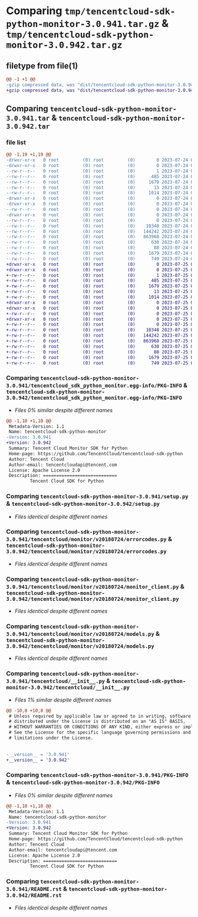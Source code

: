 # Comparing `tmp/tencentcloud-sdk-python-monitor-3.0.941.tar.gz` & `tmp/tencentcloud-sdk-python-monitor-3.0.942.tar.gz`

## filetype from file(1)

```diff
@@ -1 +1 @@
-gzip compressed data, was "dist/tencentcloud-sdk-python-monitor-3.0.941.tar", last modified: Mon Jul 24 00:40:31 2023, max compression
+gzip compressed data, was "dist/tencentcloud-sdk-python-monitor-3.0.942.tar", last modified: Tue Jul 25 04:21:46 2023, max compression
```

## Comparing `tencentcloud-sdk-python-monitor-3.0.941.tar` & `tencentcloud-sdk-python-monitor-3.0.942.tar`

### file list

```diff
@@ -1,19 +1,19 @@
-drwxr-xr-x   0 root         (0) root         (0)        0 2023-07-24 00:40:31.000000 tencentcloud-sdk-python-monitor-3.0.941/
-drwxr-xr-x   0 root         (0) root         (0)        0 2023-07-24 00:40:31.000000 tencentcloud-sdk-python-monitor-3.0.941/tencentcloud_sdk_python_monitor.egg-info/
--rw-r--r--   0 root         (0) root         (0)        1 2023-07-24 00:40:31.000000 tencentcloud-sdk-python-monitor-3.0.941/tencentcloud_sdk_python_monitor.egg-info/dependency_links.txt
--rw-r--r--   0 root         (0) root         (0)      485 2023-07-24 00:40:31.000000 tencentcloud-sdk-python-monitor-3.0.941/tencentcloud_sdk_python_monitor.egg-info/SOURCES.txt
--rw-r--r--   0 root         (0) root         (0)     1679 2023-07-24 00:40:31.000000 tencentcloud-sdk-python-monitor-3.0.941/tencentcloud_sdk_python_monitor.egg-info/PKG-INFO
--rw-r--r--   0 root         (0) root         (0)       13 2023-07-24 00:40:31.000000 tencentcloud-sdk-python-monitor-3.0.941/tencentcloud_sdk_python_monitor.egg-info/top_level.txt
--rw-r--r--   0 root         (0) root         (0)     1014 2023-07-24 00:40:31.000000 tencentcloud-sdk-python-monitor-3.0.941/setup.py
-drwxr-xr-x   0 root         (0) root         (0)        0 2023-07-24 00:40:31.000000 tencentcloud-sdk-python-monitor-3.0.941/tencentcloud/
-drwxr-xr-x   0 root         (0) root         (0)        0 2023-07-24 00:40:31.000000 tencentcloud-sdk-python-monitor-3.0.941/tencentcloud/monitor/
--rw-r--r--   0 root         (0) root         (0)        0 2023-07-24 00:40:31.000000 tencentcloud-sdk-python-monitor-3.0.941/tencentcloud/monitor/__init__.py
-drwxr-xr-x   0 root         (0) root         (0)        0 2023-07-24 00:40:31.000000 tencentcloud-sdk-python-monitor-3.0.941/tencentcloud/monitor/v20180724/
--rw-r--r--   0 root         (0) root         (0)        0 2023-07-24 00:40:31.000000 tencentcloud-sdk-python-monitor-3.0.941/tencentcloud/monitor/v20180724/__init__.py
--rw-r--r--   0 root         (0) root         (0)    10348 2023-07-24 00:40:31.000000 tencentcloud-sdk-python-monitor-3.0.941/tencentcloud/monitor/v20180724/errorcodes.py
--rw-r--r--   0 root         (0) root         (0)   144242 2023-07-24 00:40:31.000000 tencentcloud-sdk-python-monitor-3.0.941/tencentcloud/monitor/v20180724/monitor_client.py
--rw-r--r--   0 root         (0) root         (0)   863968 2023-07-24 00:40:31.000000 tencentcloud-sdk-python-monitor-3.0.941/tencentcloud/monitor/v20180724/models.py
--rw-r--r--   0 root         (0) root         (0)      630 2023-07-24 00:40:31.000000 tencentcloud-sdk-python-monitor-3.0.941/tencentcloud/__init__.py
--rw-r--r--   0 root         (0) root         (0)       88 2023-07-24 00:40:31.000000 tencentcloud-sdk-python-monitor-3.0.941/setup.cfg
--rw-r--r--   0 root         (0) root         (0)     1679 2023-07-24 00:40:31.000000 tencentcloud-sdk-python-monitor-3.0.941/PKG-INFO
--rw-r--r--   0 root         (0) root         (0)      749 2023-07-24 00:40:31.000000 tencentcloud-sdk-python-monitor-3.0.941/README.rst
+drwxr-xr-x   0 root         (0) root         (0)        0 2023-07-25 04:21:46.000000 tencentcloud-sdk-python-monitor-3.0.942/
+drwxr-xr-x   0 root         (0) root         (0)        0 2023-07-25 04:21:46.000000 tencentcloud-sdk-python-monitor-3.0.942/tencentcloud_sdk_python_monitor.egg-info/
+-rw-r--r--   0 root         (0) root         (0)        1 2023-07-25 04:21:46.000000 tencentcloud-sdk-python-monitor-3.0.942/tencentcloud_sdk_python_monitor.egg-info/dependency_links.txt
+-rw-r--r--   0 root         (0) root         (0)      485 2023-07-25 04:21:46.000000 tencentcloud-sdk-python-monitor-3.0.942/tencentcloud_sdk_python_monitor.egg-info/SOURCES.txt
+-rw-r--r--   0 root         (0) root         (0)     1679 2023-07-25 04:21:46.000000 tencentcloud-sdk-python-monitor-3.0.942/tencentcloud_sdk_python_monitor.egg-info/PKG-INFO
+-rw-r--r--   0 root         (0) root         (0)       13 2023-07-25 04:21:46.000000 tencentcloud-sdk-python-monitor-3.0.942/tencentcloud_sdk_python_monitor.egg-info/top_level.txt
+-rw-r--r--   0 root         (0) root         (0)     1014 2023-07-25 04:21:46.000000 tencentcloud-sdk-python-monitor-3.0.942/setup.py
+drwxr-xr-x   0 root         (0) root         (0)        0 2023-07-25 04:21:46.000000 tencentcloud-sdk-python-monitor-3.0.942/tencentcloud/
+drwxr-xr-x   0 root         (0) root         (0)        0 2023-07-25 04:21:46.000000 tencentcloud-sdk-python-monitor-3.0.942/tencentcloud/monitor/
+-rw-r--r--   0 root         (0) root         (0)        0 2023-07-25 04:21:46.000000 tencentcloud-sdk-python-monitor-3.0.942/tencentcloud/monitor/__init__.py
+drwxr-xr-x   0 root         (0) root         (0)        0 2023-07-25 04:21:46.000000 tencentcloud-sdk-python-monitor-3.0.942/tencentcloud/monitor/v20180724/
+-rw-r--r--   0 root         (0) root         (0)        0 2023-07-25 04:21:46.000000 tencentcloud-sdk-python-monitor-3.0.942/tencentcloud/monitor/v20180724/__init__.py
+-rw-r--r--   0 root         (0) root         (0)    10348 2023-07-25 04:21:46.000000 tencentcloud-sdk-python-monitor-3.0.942/tencentcloud/monitor/v20180724/errorcodes.py
+-rw-r--r--   0 root         (0) root         (0)   144242 2023-07-25 04:21:46.000000 tencentcloud-sdk-python-monitor-3.0.942/tencentcloud/monitor/v20180724/monitor_client.py
+-rw-r--r--   0 root         (0) root         (0)   863968 2023-07-25 04:21:46.000000 tencentcloud-sdk-python-monitor-3.0.942/tencentcloud/monitor/v20180724/models.py
+-rw-r--r--   0 root         (0) root         (0)      630 2023-07-25 04:21:46.000000 tencentcloud-sdk-python-monitor-3.0.942/tencentcloud/__init__.py
+-rw-r--r--   0 root         (0) root         (0)       88 2023-07-25 04:21:46.000000 tencentcloud-sdk-python-monitor-3.0.942/setup.cfg
+-rw-r--r--   0 root         (0) root         (0)     1679 2023-07-25 04:21:46.000000 tencentcloud-sdk-python-monitor-3.0.942/PKG-INFO
+-rw-r--r--   0 root         (0) root         (0)      749 2023-07-25 04:21:46.000000 tencentcloud-sdk-python-monitor-3.0.942/README.rst
```

### Comparing `tencentcloud-sdk-python-monitor-3.0.941/tencentcloud_sdk_python_monitor.egg-info/PKG-INFO` & `tencentcloud-sdk-python-monitor-3.0.942/tencentcloud_sdk_python_monitor.egg-info/PKG-INFO`

 * *Files 0% similar despite different names*

```diff
@@ -1,10 +1,10 @@
 Metadata-Version: 1.1
 Name: tencentcloud-sdk-python-monitor
-Version: 3.0.941
+Version: 3.0.942
 Summary: Tencent Cloud Monitor SDK for Python
 Home-page: https://github.com/TencentCloud/tencentcloud-sdk-python
 Author: Tencent Cloud
 Author-email: tencentcloudapi@tencent.com
 License: Apache License 2.0
 Description: ============================
         Tencent Cloud SDK for Python
```

### Comparing `tencentcloud-sdk-python-monitor-3.0.941/setup.py` & `tencentcloud-sdk-python-monitor-3.0.942/setup.py`

 * *Files identical despite different names*

### Comparing `tencentcloud-sdk-python-monitor-3.0.941/tencentcloud/monitor/v20180724/errorcodes.py` & `tencentcloud-sdk-python-monitor-3.0.942/tencentcloud/monitor/v20180724/errorcodes.py`

 * *Files identical despite different names*

### Comparing `tencentcloud-sdk-python-monitor-3.0.941/tencentcloud/monitor/v20180724/monitor_client.py` & `tencentcloud-sdk-python-monitor-3.0.942/tencentcloud/monitor/v20180724/monitor_client.py`

 * *Files identical despite different names*

### Comparing `tencentcloud-sdk-python-monitor-3.0.941/tencentcloud/monitor/v20180724/models.py` & `tencentcloud-sdk-python-monitor-3.0.942/tencentcloud/monitor/v20180724/models.py`

 * *Files identical despite different names*

### Comparing `tencentcloud-sdk-python-monitor-3.0.941/tencentcloud/__init__.py` & `tencentcloud-sdk-python-monitor-3.0.942/tencentcloud/__init__.py`

 * *Files 1% similar despite different names*

```diff
@@ -10,8 +10,8 @@
 # Unless required by applicable law or agreed to in writing, software
 # distributed under the License is distributed on an "AS IS" BASIS,
 # WITHOUT WARRANTIES OR CONDITIONS OF ANY KIND, either express or implied.
 # See the License for the specific language governing permissions and
 # limitations under the License.
 
 
-__version__ = '3.0.941'
+__version__ = '3.0.942'
```

### Comparing `tencentcloud-sdk-python-monitor-3.0.941/PKG-INFO` & `tencentcloud-sdk-python-monitor-3.0.942/PKG-INFO`

 * *Files 0% similar despite different names*

```diff
@@ -1,10 +1,10 @@
 Metadata-Version: 1.1
 Name: tencentcloud-sdk-python-monitor
-Version: 3.0.941
+Version: 3.0.942
 Summary: Tencent Cloud Monitor SDK for Python
 Home-page: https://github.com/TencentCloud/tencentcloud-sdk-python
 Author: Tencent Cloud
 Author-email: tencentcloudapi@tencent.com
 License: Apache License 2.0
 Description: ============================
         Tencent Cloud SDK for Python
```

### Comparing `tencentcloud-sdk-python-monitor-3.0.941/README.rst` & `tencentcloud-sdk-python-monitor-3.0.942/README.rst`

 * *Files identical despite different names*

